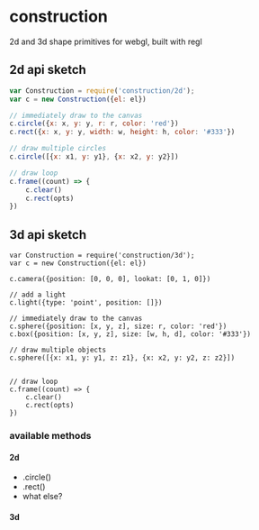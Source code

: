 # construction
2d and 3d shape primitives for webgl, built with regl


## 2d api sketch

```js
var Construction = require('construction/2d');
var c = new Construction({el: el})

// immediately draw to the canvas
c.circle({x: x, y: y, r: r, color: 'red'})
c.rect({x: x, y: y, width: w, height: h, color: '#333'})

// draw multiple circles
c.circle([{x: x1, y: y1}, {x: x2, y: y2}])

// draw loop
c.frame((count) => {
    c.clear()
    c.rect(opts)
})
```

## 3d api sketch

```
var Construction = require('construction/3d');
var c = new Construction({el: el})

c.camera({position: [0, 0, 0], lookat: [0, 1, 0]})

// add a light
c.light({type: 'point', position: []})

// immediately draw to the canvas
c.sphere({position: [x, y, z], size: r, color: 'red'})
c.box({position: [x, y, z], size: [w, h, d], color: '#333'})

// draw multiple objects
c.sphere([{x: x1, y: y1, z: z1}, {x: x2, y: y2, z: z2}])


// draw loop
c.frame((count) => {
    c.clear()
    c.rect(opts)
})
```

### available methods

#### 2d
 * .circle()
 * .rect()
 * what else?

#### 3d

